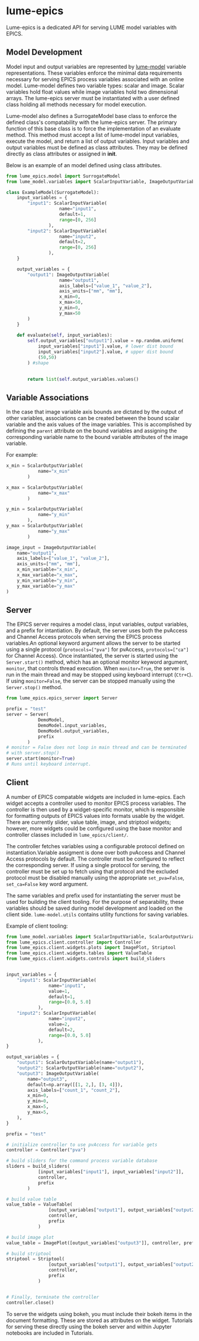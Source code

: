 # lume-epics
Lume-epics is a dedicated API for serving LUME model variables with EPICS. 

## Model Development
Model input and output variables are represented by [lume-model](https://github.com/slaclab/lume-model) variable representations. These variables enforce the minimal data requirements necessary for serving EPICS process variables associated with an online model. Lume-model defines two variable types: scalar and image. Scalar variables hold float values while image variables hold two dimensional arrays. The lume-epics server must be instantiated with a user defined class holding all methods necessary for model execution.

Lume-model also defines a SurrogateModel base class to enforce the defined class's compatability with the lume-epics server. The primary function of this base class is to force the implementation of an evaluate method. This method must accept a list of lume-model input variables, execute the model, and return a list of output variables. Input variables and output variables must be defined as class attributes. They may be defined directly as class attributes or assigned in __init__.

Below is an example of an model defined using class attributes.
```python
from lume_epics.model import SurrogateModel
from lume_model.variables import ScalarInputVariable, ImageOutputVariable

class ExampleModel(SurrogateModel):
    input_variables = {
        "input1": ScalarInputVariable(
                    name="input1", 
                    default=1, 
                    range=[0, 256]
                ),
        "input2": ScalarInputVariable(
                    name="input2", 
                    default=2, 
                    range=[0, 256]
                ),
    }

    output_variables = {
        "output1": ImageOutputVariable(
                    name="output1", 
                    axis_labels=["value_1", "value_2"], 
                    axis_units=["mm", "mm"], 
                    x_min=0,
                    x_max=50, 
                    y_min=0, 
                    y_max=50
        )
    }
    
    def evaluate(self, input_variables):
        self.output_variables["output1"].value = np.random.uniform(
            input_variables["input1"].value, # lower dist bound
            input_variables["input2"].value, # upper dist bound
            (50,50)
        ) #shape
        

        return list(self.output_variables.values()
```

## Variable Associations

In the case that image variable axis bounds are dictated by the output of other variables, associations can be created between the bound scalar variable and the axis values of the image variables. This is accomplished by defining the `parent` attribute on the bound variables and assigning the corresponding variable name to the bound variable attributes of the image variable.

For example:
```python
x_min = ScalarOutputVariable(
            name="x_min"
        )

x_max = ScalarOutputVariable(
            name="x_max"
        )

y_min = ScalarOutputVariable(
            name="y_min"
        ),
y_max = ScalarOutputVariable(
            name="y_max"
        )

image_input = ImageOutputVariable(
    name="output1", 
    axis_labels=["value_1", "value_2"], 
    axis_units=["mm", "mm"], 
    x_min_variable="x_min",
    x_max_variable="x_max", 
    y_min_variable="y_min", 
    y_max_variable="y_max"
)
```

## Server

The EPICS server requires a model class, input variables, output variables, and a prefix for intantiation. By default, the server uses both the pvAccess and Channel Access protocols when serving the EPICS process variables.An optional keyword argument allows the server to be started using a single protocol (`protocols=["pva"]` for pvAccess, `protocols=["ca"]` for Channel Access). Once instantiated, the server is started using the `Server.start()` method, which has an optional monitor keyword argument, `monitor`, that controls thread execution. When `monitor=True`, the server is run in the main thread and may be stopped using keyboard interrupt (`Ctr+C`). If using `monitor=False`, the server can be stopped manually using the `Server.stop()` method. 

```python
from lume_epics.epics_server import Server

prefix = "test"
server = Server(
            DemoModel, 
            DemoModel.input_variables, 
            DemoModel.output_variables, 
            prefix
        )
# monitor = False does not loop in main thread and can be terminated 
# with server.stop()
server.start(monitor=True)
# Runs until keyboard interrupt.
```

## Client

A number of EPICS compatable widgets are included in lume-epics. Each widget accepts a controller used to monitor EPICS process variables. The controller is then used by a widget-specific monitor, which is responsible for formatting outputs of EPICS values into formats usable by the widget. There are currently slider, value table, image, and striptool widgets; however, more widgets could be configured using the base monitor and controller classes included in `lume_epics/client/`.

The controller fetches variables using a configurable protocol defined on instantiation.Variable assigment is done over both pvAccess and Channel Access protocols by default. The controller must be configured to reflect the corresponding server. If using a single protocol for serving, the controller must be set up to fetch using that protocol and the excluded protocol must be disabled manually using the appropriate `set_pva=False`, `set_ca=False` key word argument.

The same variables and prefix used for instantiating the server must be used for building the client tooling. For the purpose of separability, these variables should be saved during model development and loaded on the client side. `lume-model.utils` contains utility functions for saving variables. 

Example of client tooling:
```python
from lume_model.variables import ScalarInputVariable, ScalarOutputVariable, ImageOutputVariable
from lume_epics.client.controller import Controller
from lume_epics.client.widgets.plots import ImagePlot, Striptool
from lume_epics.client.widgets.tables import ValueTable
from lume_epics.client.widgets.controls import build_sliders


input_variables = {
    "input1": ScalarInputVariable(
                name="input1", 
                value=1, 
                default=1, 
                range=[0.0, 5.0]
            ),
    "input2": ScalarInputVariable(
                name="input2", 
                value=2, 
                default=2, 
                range=[0.0, 5.0]
            ),
}

output_variables = {
    "output1": ScalarOutputVariable(name="output1"),
    "output2": ScalarOutputVariable(name="output2"),
    "output3": ImageOutputVariable(
        name="output3",
        default=np.array([[1, 2,], [3, 4]]),
        axis_labels=["count_1", "count_2"],
        x_min=0,
        y_min=0,
        x_max=5,
        y_max=5,
    ),
}

prefix = "test"

# initialize controller to use pvAccess for variable gets
controller = Controller("pva")

# build sliders for the command process variable database
sliders = build_sliders(
            [input_variables["input1"], input_variables["input2"]],
            controller, 
            prefix
        )

# build value table
value_table = ValueTable(
                [output_variables["output1"], output_variables["output2"]], 
                controller, 
                prefix
            )

# build image plot
value_table = ImagePlot([output_variables["output3"]], controller, prefix)

# build striptool
striptool = Striptool(
                [output_variables["output1"], output_variables["output2"]], 
                controller, 
                prefix
            )


# Finally, terminate the controller
controller.close()
```

To serve the widgets using bokeh, you must include their bokeh items in the document formatting. These are stored as attributes on the widget. Tutorials for serving these directly using the bokeh server and within Jupyter notebooks are included in Tutorials.